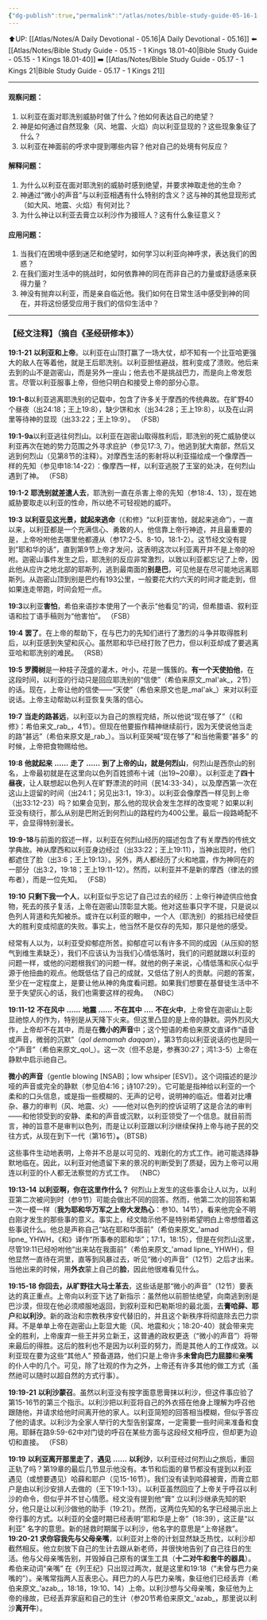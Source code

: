 ```yaml
---
{"dg-publish":true,"permalink":"/atlas/notes/bible-study-guide-05-16-1-kings-19/","noteIcon":""}
---
```


⬆️UP: [[Atlas/Notes/A Daily Devotional - 05.16\|A Daily Devotional - 05.16]]
⬅️ [[Atlas/Notes/Bible Study Guide - 05.15 - 1 Kings 18.01-40\|Bible Study Guide - 05.15 - 1 Kings 18.01-40]]
➡️ [[Atlas/Notes/Bible Study Guide - 05.17 - 1 Kings 21\|Bible Study Guide - 05.17 - 1 Kings 21]] 

---

#### 观察问题：

1. 以利亚在面对耶洗别威胁时做了什么？他如何表达自己的绝望？
2. 神是如何通过自然现象（风、地震、火焰）向以利亚显现的？这些现象象征了什么？
3. 以利亚在神面前的呼求中提到哪些内容？他对自己的处境有何反应？

#### 解释问题：

1. 为什么以利亚在面对耶洗别的威胁时感到绝望，并要求神取走他的生命？
2. 神通过“微小的声音”与以利亚相遇有什么特别的含义？这与神的其他显现形式（如大风、地震、火焰）有何对比？
3. 为什么神让以利亚去膏立以利沙作为接班人？这有什么象征意义？

#### 应用问题：

1. 当我们在困境中感到迷茫和绝望时，如何学习以利亚向神呼求，表达我们的困惑？
2. 在我们面对生活中的挑战时，如何依靠神的同在而非自己的力量或舒适感来获得力量？
3. 神没有抛弃以利亚，而是亲自临近他。我们如何在日常生活中感受到神的同在，并将这份感受应用于我们的信仰生活中？


---
### 【经文注释】（摘自《圣经研修本》）

**19:1-21** **以利亚和上帝**。以利亚在山顶打赢了一场大仗，却不知有一个比亚哈更强大的敌人在等着他，就是王后耶洗别。以利亚胆怯避战，胜利变成了溃败。他后来去到的山不是迦密山，而是另外一座山；他去也不是挑战巴力，而是向上帝发怨言。尽管以利亚服事上帝，但他只明白和接受上帝的部分心意。

**19:1-8**以利亚逃离耶洗别的记载中，包含了许多关于摩西的传统典故。在旷野40个昼夜（出24:18；王上19:8），缺少饼和水（出34:28；王上19:8），以及在山洞里等待神的显现（出33:22；王上19:9）。 （FSB）

**19:1-9a**以利亚逃往何烈山。以利亚在迦密山取得胜利后，耶洗别的死亡威胁使以利亚再次在她的势力范围之外寻求庇护（参见17:3, 7）。他逃到犹大南部，然后又逃到何烈山（见第8节的注释）。对摩西生活的影射将以利亚描绘成一个像摩西一样的先知（参见申18:14-22）：像摩西一样，以利亚逃脱了王室的处决，在何烈山遇到了神。 （FSB）

**19:1-2** **耶洗别就差遣人去**，耶洗别一直在杀害上帝的先知（参18:4、13），现在她威胁要取走以利亚的性命，所以绝不可轻视她的威吓。

**19:3** **以利亚见这光景，就起来逃命**（《和修》“以利亚害怕，就起来逃命”），一直以来，以利亚都是一个充满信心、勇敢的人，他信靠上帝行神迹，并且最重要的是，上帝吩咐他去哪里他都遵从（参17:2-5、8-10，18:1-2）。这节经文没有提到“耶和华的话”，直到第9节上帝才发问，这表明这次以利亚离开并不是上帝的吩咐。迦密山事件发生之后，耶洗别的反应非常激烈，以致以利亚都忘记了上帝，因此他从应许之地北部的耶斯列，逃到最南面的**别是巴**，可见他是在尽可能地远离耶斯列。从迦密山顶到别是巴约有193公里，一般要花大约六天的时间才能走到，但如果连走带跑，时间会短一点。

**19:3**以利亚**害怕**，希伯来语抄本使用了一个表示“他看见”的词，但希腊语、叙利亚语和拉丁语手稿则为“他害怕”。 （FSB）

**19:4** **罢了**。在上帝的帮助下，在与巴力的先知们进行了激烈的斗争并取得胜利后，以利亚感到失望和灰心。虽然耶和华已经打败了巴力，但以利亚却成了要逃离亚哈和耶洗别的难民。 （RSB）

**19:5** **罗腾树**是一种枝子茂盛的灌木，叶小，花是一簇簇的。**有一个天使拍他**，在这段时间，以利亚的行动只是回应耶洗别的“信使”（希伯来原文_mal'ak_，2节）的话。现在，上帝让他的信使——“天使”（希伯来原文也是_mal'ak_）来对以利亚说话。上帝主动帮助以利亚恢复失落的信心。

**19:7** **当走的路甚远**，以利亚以为自己的旅程完结，所以他说“现在够了”（《和修》：希伯来文_rab_，4节）。但现在他要振作精神继续前行，因为天使说他当走的路“甚远”（希伯来原文是_rab_）。当以利亚哭喊“现在够了”和当他需要“甚多” 的时候，上帝把食物赐给他。

**19:8** **他就起来** **……** **走了** **……** **到了上帝的山，就是何烈山**，何烈山是西奈山的别名，上帝最初就是在这里向以色列百姓颁布十诫（出19~20章）。以利亚走了**四十昼夜**，让人联想起以色列人在旷野漂流的时间（民14:33-34），以及摩西第一次在这山上逗留的时间（出24:1；另见出3:1，19:3）。以利亚会像摩西一样见到上帝（出33:12-23）吗？如果会见到，那么他的现状会发生怎样的改变呢？如果以利亚没有绕行，那么从别是巴附近到何烈山的路程约为400公里。最后一段路崎配不平，会显得特别漫长。

**19:9-18**与前面的叙述一样，以利亚在何烈山经历的描述包含了有关摩西的传统文学典故。神从摩西和以利亚身边经过（出33:22；王上19:11），当神出现时，他们都遮住了脸（出3:6；王上19:13）。另外，两人都经历了火和地震，作为神同在的一部分（出3:2，19:18；王上19:11-12）。然而，以利亚并不是新的摩西（律法的颁布者），而是一位先知。 （FSB）

**19:10** **只剩下我一个人**，以利亚似乎忘记了自己过去的经历：上帝行神迹供应他食物，死去的孩子复活，上帝在迦密山顶彰显大能。他对这些事只字不提，只是说以色列人背道和先知被杀。或许在以利亚的眼中，一个人（耶洗别）的抵挡已经使巨大的胜利变成彻底的失败。事实上，他当然不是仅存的先知，那只是他的感受。

经常有人以为，以利亚受抑郁症所苦。抑郁症可以有许多不同的成因（从压抑的怒气到维生素缺乏），我们不应该认为当我们心情低落时，我们的问题就跟以利亚的问题一样，或他的问题根我们的问题一样。就他的例子来说，心情低落和灰心似乎源于他扭曲的观点。他既低估了自己的成就，又低估了别人的贡献。问题的答案，至少在一定程度上，是要让他从神的角度看问题。如果我们想要在基督徒生活中不至于失望灰心的话，我们也需要这样的视角。 （NBC）

**19:11-12** **不在风中** **……** **地震** **……** **不在其中** **….** **不在火中**，上帝曾在迦密山上彰显祂惊人的作为，特别是从天降下火来。但这里凸显的是上帝的静默。洞外烈风大作，上帝却不在其中，而是在**微小的声音**中；这个短语的希伯来原文直译作“语音或声音，微弱的沉默”（_qol demamah daqqan_），第3节向以利亚说话的也是同一个“声音”（希伯来原文_qol_）。这一次（但不总是，参赛30:27；鸿1:3-5）上帝在静默中启示祂自己。

**微小的声音**（gentle blowing [NSAB]；low whsiper [ESV]）。这个词描述的是沙哑的声音或完全的静默（参见伯4:16；诗107:29）。它可能是指神给以利亚的一个柔和的口头信息，或是指一些模糊的、无声的记号，说明神的临近。借着对比嘈杂、暴力的审判（风、地震、火）——他对以色列的控诉证明了这是合法的审判——和他领受到的安静、柔和的声音或沉默，以利亚领受了一个信息。就目前而言，神的旨意不是审判以色列，而是让以利亚跟以利沙继续保持上帝与祂子民的交往方式，从现在到下一代（第16节）**。**（BTSB）

这些事件生动地表明，上帝并不总是以可见的、戏剧化的方式工作。祂可能选择静默地临在。因此，以利亚对他遗留下来的景况的判断受到了质疑，因为上帝可以用连以利亚的仆人都无法察觉的方式工作。 （NBC）

**19:13-14** **以利亚啊，你在这里作什么？** 何烈山上发生的这些事会让人以为，以利亚第二次被问到时（参9节）可能会做出不同的回答。然而，他第二次的回答和第一次一模一样（**我为耶和华万军之上帝大发热心**：参10、14节），看来他完全不明白刚才发生的那些事的意义。事实上，经文暗示他不是特别希望明白上帝想借着这些事说什么。他总是声称自己“站在耶和华面前”（希伯来原文_'amad lipne_ YHWH，《和》译作“所事奉的耶和华”；17:1，18:15），但是在何烈山这里，尽管19:11已经吩咐他“出来站在我面前”（希伯来原文_'amad lipne_ YHWH），但他显然一直待在洞里，直等到风暴过去，听见“微小的声音”（12节）之后才出来。当他出来的时候，用**外衣**蒙上自己的**脸**，因此他很难看见什么。

**19:15-18** **你回去，从旷野往大马士革去**，这些话是那“微小的声音”（12节）要表达的真正重点。上帝向以利亚下达了新指示：虽然他以前胆怯绝望，向南逃到别是巴沙漠，但现在他必须顺服地返回，到叙利亚和巴勒斯坦的最北面，去**膏哈薛、耶户**和**以利沙**。新的政治和宗教秩序安代替旧的，并且这个新秩序将彻底除去巴力崇拜。不是单单上帝在迦密山上彰显大能（风、地震和火；18:20-40）就会带来完全的胜利，上帝废弃一些王并另立新王，这普通的政权更迭（“微小的声音”）将带来最后的得胜。这后的胜利也不是因为以利亚的努力，而是其他人的工作成效。以利亚现在要为这些“其他人” 预备道路，他们只是上帝许多**未曾向巴力屈膝**和**亲嘴**的仆人中的几个。可见，除了壮观的作为之外，上帝还有许多其他的做工方式（虽然祂可以随时以超自然的方式行事）。

**19:19-21** **以利沙蒙召**。虽然以利亚没有按字面意思膏抹以利沙，但这件事应验了第15-16节的第三个指示。以利沙把以利亚将自己的外衣搭在他身上理解为呼召他跟随他，并请求给他时间离开他的家人。以利亚简短的回答相当模糊，但似乎答应了他的请求。以利沙为全家人举行的大型告别宴席，一定需要一些时间来准备和食用。耶稣在路9:59-62中对门徒的呼召在某些方面与这段经文相呼应，但却更为迫切和直接。 （FSB）

**19:19** **以利亚离开那里走了**，**遇见** **……** **以利沙**，以利亚经过何烈山之旅后，重回正轨了吗？第19章的最后几节显示他没有。本节和后面的章节都没有提到以利亚遇见（或想要遇见）哈薛和耶户（见15-16节）。我们没有读到哈薛被膏，而膏立耶户是由以利沙安排人去做的（王下19:1-13）。以利亚虽然回应了上帝关于呼召以利沙的命令，但似乎并不甘心情愿。经文没有提到他“膏” 立以利沙继承先知的职分，他只是让以利沙做他的助手（19:21）。然而，这两位先知的名字已经揭示出上帝行事的方式。以利亚的全盛时期已经表明“耶和华是上帝”（18:39），这正是“以利亚” 名字的意思。新的拯救时期属于以利沙，他名字的意思是“上帝拯救”。**19:20-21** **求你容我先与父母亲嘴**，以利亚对上帝的计划显然缺乏热忱，以利沙却截然相反。他立刻放下自己的生计去跟从新老师，并很快地告别了自己往日的生活。他与父母亲嘴告别，并毁掉自己原有的谋生工具（**十二对牛和套牛的器具**）。希伯来动词“亲嘴” 在《列王纪》只出现过两次，就是这里和19:18（“未曾与巴力亲嘴的”）。亲嘴常指两人互表忠心。拜巴力的人与巴力亲嘴，象征他们已经丢弃（希伯来原文_'azab_，18:18，19:10、14）上帝。以利沙想与父母亲嘴，象征他为上帝的缘故，已经丢弃家庭和自己的生计（参20节希伯来原文_'azab_，那里说以利沙**离开牛**）。